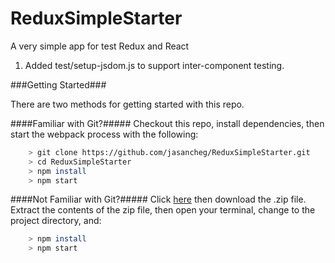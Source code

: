 # ReduxSimpleStarter

A very simple app for test Redux and React

1. Added test/setup-jsdom.js to support inter-component testing.

###Getting Started###

There are two methods for getting started with this repo.

####Familiar with Git?#####
Checkout this repo, install dependencies, then start the webpack process with the following:

```bash
    > git clone https://github.com/jasancheg/ReduxSimpleStarter.git
    > cd ReduxSimpleStarter
    > npm install
    > npm start
```

####Not Familiar with Git?#####
Click [here](https://github.com/jasancheg/ReactStarter/releases) then download the .zip file.  Extract the contents of the zip file, then open your terminal, change to the project directory, and:

```bash
    > npm install
    > npm start
```
